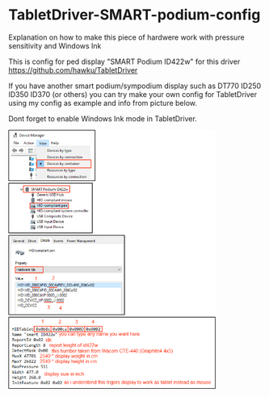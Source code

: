 # TabletDriver-SMART-podium-config
Explanation on how to make this piece of hardwere work with pressure sensitivity and Windows Ink

This is config for ped display "SMART Podium ID422w" for this driver https://github.com/hawku/TabletDriver

If you have another smart podium/sympodium display such as DT770 ID250 ID350 ID370 (or others)
you can try make your own config for TabletDriver using my config as example and info from picture below.

Dont forget to enable Windows Ink mode in TabletDriver.

<p align="left">
  <img src="https://github.com/menackni/TabletDriver-SMART-podium-config/blob/main/how%20to%20config.png" width="410" align="middle"/>
</p>
